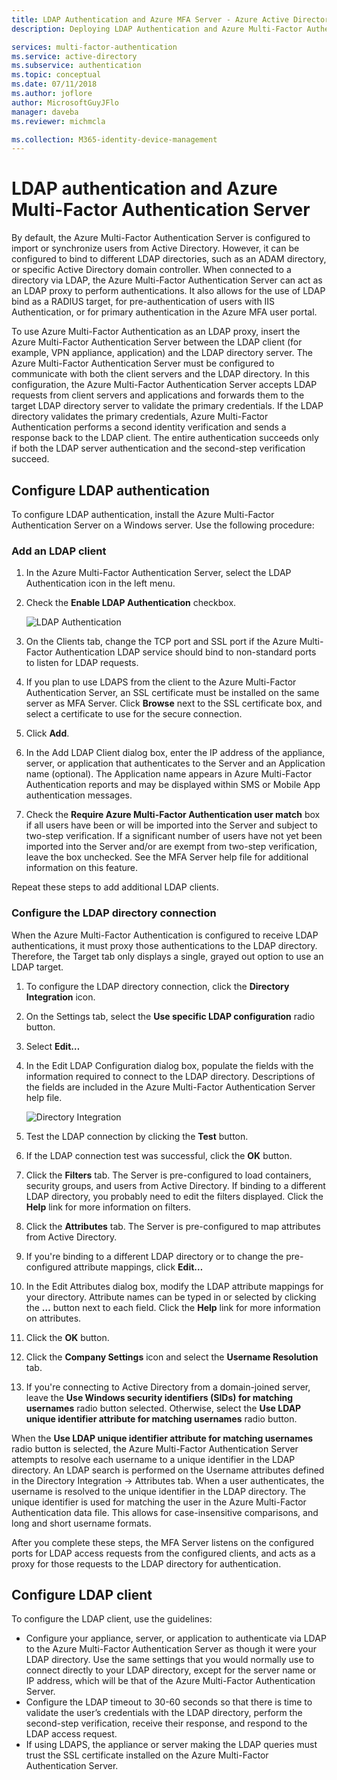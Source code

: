 ```yaml
---
title: LDAP Authentication and Azure MFA Server - Azure Active Directory
description: Deploying LDAP Authentication and Azure Multi-Factor Authentication Server.

services: multi-factor-authentication
ms.service: active-directory
ms.subservice: authentication
ms.topic: conceptual
ms.date: 07/11/2018
ms.author: joflore
author: MicrosoftGuyJFlo
manager: daveba
ms.reviewer: michmcla

ms.collection: M365-identity-device-management
---
```

# LDAP authentication and Azure Multi-Factor Authentication Server

By default, the Azure Multi-Factor Authentication Server is configured to import or synchronize users from Active Directory. However, it can be configured to bind to different LDAP directories, such as an ADAM directory, or specific Active Directory domain controller. When connected to a directory via LDAP, the Azure Multi-Factor Authentication Server can act as an LDAP proxy to perform authentications. It also allows for the use of LDAP bind as a RADIUS target, for pre-authentication of users with IIS Authentication, or for primary authentication in the Azure MFA user portal.

To use Azure Multi-Factor Authentication as an LDAP proxy, insert the Azure Multi-Factor Authentication Server between the LDAP client (for example, VPN appliance, application) and the LDAP directory server. The Azure Multi-Factor Authentication Server must be configured to communicate with both the client servers and the LDAP directory. In this configuration, the Azure Multi-Factor Authentication Server accepts LDAP requests from client servers and applications and forwards them to the target LDAP directory server to validate the primary credentials. If the LDAP directory validates the primary credentials, Azure Multi-Factor Authentication performs a second identity verification and sends a response back to the LDAP client. The entire authentication succeeds only if both the LDAP server authentication and the second-step verification succeed.

## Configure LDAP authentication
To configure LDAP authentication, install the Azure Multi-Factor Authentication Server on a Windows server. Use the following procedure:

### Add an LDAP client

1. In the Azure Multi-Factor Authentication Server, select the LDAP Authentication icon in the left menu.
2. Check the **Enable LDAP Authentication** checkbox.

   ![LDAP Authentication](./media/howto-mfaserver-dir-ldap/ldap2.png)

3. On the Clients tab, change the TCP port and SSL port if the Azure Multi-Factor Authentication LDAP service should bind to non-standard ports to listen for LDAP requests.
4. If you plan to use LDAPS from the client to the Azure Multi-Factor Authentication Server, an SSL certificate must be installed on the same server as MFA Server. Click **Browse** next to the SSL certificate box, and select a certificate to use for the secure connection.
5. Click **Add**.
6. In the Add LDAP Client dialog box, enter the IP address of the appliance, server, or application that authenticates to the Server and an Application name (optional). The Application name appears in Azure Multi-Factor Authentication reports and may be displayed within SMS or Mobile App authentication messages.
7. Check the **Require Azure Multi-Factor Authentication user match** box if all users have been or will be imported into the Server and subject to two-step verification. If a significant number of users have not yet been imported into the Server and/or are exempt from two-step verification, leave the box unchecked. See the MFA Server help file for additional information on this feature.

Repeat these steps to add additional LDAP clients.

### Configure the LDAP directory connection

When the Azure Multi-Factor Authentication is configured to receive LDAP authentications, it must proxy those authentications to the LDAP directory. Therefore, the Target tab only displays a single, grayed out option to use an LDAP target.

1. To configure the LDAP directory connection, click the **Directory Integration** icon.
2. On the Settings tab, select the **Use specific LDAP configuration** radio button.
3. Select **Edit…**
4. In the Edit LDAP Configuration dialog box, populate the fields with the information required to connect to the LDAP directory. Descriptions of the fields are included in the Azure Multi-Factor Authentication Server help file.

    ![Directory Integration](./media/howto-mfaserver-dir-ldap/ldap.png)

5. Test the LDAP connection by clicking the **Test** button.
6. If the LDAP connection test was successful, click the **OK** button.
7. Click the **Filters** tab. The Server is pre-configured to load containers, security groups, and users from Active Directory. If binding to a different LDAP directory, you probably need to edit the filters displayed. Click the **Help** link for more information on filters.
8. Click the **Attributes** tab. The Server is pre-configured to map attributes from Active Directory.
9. If you're binding to a different LDAP directory or to change the pre-configured attribute mappings, click **Edit…**
10. In the Edit Attributes dialog box, modify the LDAP attribute mappings for your directory. Attribute names can be typed in or selected by clicking the **…** button next to each field. Click the **Help** link for more information on attributes.
11. Click the **OK** button.
12. Click the **Company Settings** icon and select the **Username Resolution** tab.
13. If you're connecting to Active Directory from a domain-joined server, leave the **Use Windows security identifiers (SIDs) for matching usernames** radio button selected. Otherwise, select the **Use LDAP unique identifier attribute for matching usernames** radio button. 

When the **Use LDAP unique identifier attribute for matching usernames** radio button is selected, the Azure Multi-Factor Authentication Server attempts to resolve each username to a unique identifier in the LDAP directory. An LDAP search is performed on the Username attributes defined in the Directory Integration -> Attributes tab. When a user authenticates, the username is resolved to the unique identifier in the LDAP directory. The unique identifier is used for matching the user in the Azure Multi-Factor Authentication data file. This allows for case-insensitive comparisons, and long and short username formats.

After you complete these steps, the MFA Server listens on the configured ports for LDAP access requests from the configured clients, and acts as a proxy for those requests to the LDAP directory for authentication.

## Configure LDAP client
To configure the LDAP client, use the guidelines:

* Configure your appliance, server, or application to authenticate via LDAP to the Azure Multi-Factor Authentication Server as though it were your LDAP directory. Use the same settings that you would normally use to connect directly to your LDAP directory, except for the server name or IP address, which will be that of the Azure Multi-Factor Authentication Server.
* Configure the LDAP timeout to 30-60 seconds so that there is time to validate the user’s credentials with the LDAP directory, perform the second-step verification, receive their response, and respond to the LDAP access request.
* If using LDAPS, the appliance or server making the LDAP queries must trust the SSL certificate installed on the Azure Multi-Factor Authentication Server.

